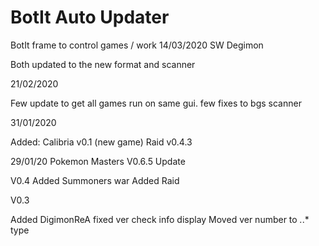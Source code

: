 # BotIt Auto Updater
BotIt frame to control games / work
14/03/2020
SW
Degimon

Both updated to the new format and scanner


21/02/2020

Few update to get all games run on same gui.
few fixes to bgs scanner


31/01/2020

Added:
Calibria v0.1 (new game)
Raid v0.4.3


29/01/20
Pokemon Masters V0.6.5 Update


V0.4
Added Summoners war 
Added Raid




V0.3

Added DigimonReA
fixed ver check info display
Moved ver number to *.*.* type
